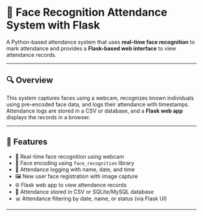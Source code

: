 # 👤 Face Recognition Attendance System with Flask

A Python-based attendance system that uses **real-time face recognition** to mark attendance and provides a **Flask-based web interface** to view attendance records.

---

## 🔍 Overview

This system captures faces using a webcam, recognizes known individuals using pre-encoded face data, and logs their attendance with timestamps. Attendance logs are stored in a CSV or database, and a **Flask web app** displays the records in a browser.

---

## 🚀 Features

- 🎥 Real-time face recognition using webcam
- 🧠 Face encoding using `face_recognition` library
- 📝 Attendance logging with name, date, and time
- 🖼️ New user face registration with image capture
- 🌐 Flask web app to view attendance records
- 💾 Attendance stored in CSV or SQLite/MySQL database
- 📊 Attendance filtering by date, name, or status (via Flask UI)

---
